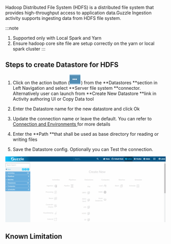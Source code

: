 Hadoop Distributed File System (HDFS) is a distributed file system that provides high-throughput access to application data.Guzzle Ingestion activity supports ingesting data from HDFS file system. 

:::note
1. Supported only with Local Spark and Yarn
2. Ensure hadoop core site file are setup correctly on the yarn or local spark cluster
:::

## Steps to create Datastore  for HDFS

1. Click on the action button (![image alt text](/img/docs/how-to-guides/datastores/action_button.png)) from the **Datastores **section in Left Navigation and select **Server file system **connector. Alternatively user can launch from **Create New Datastore **link in Activity authoring UI or Copy Data tool

2. Enter the Datastore name for the new datastore and click Ok

3. Update the connection name or leave the default. You can refer to [Connection and Environments ](http://http) for more details

4. Enter the **Path **that shall be used as base directory for reading or writing files 

5. Save the Datastore config. Optionally you can Test the connection. 

![image alt text](/img/docs/how-to-guides/datastores/HDFS_1.gif)

## Known Limitation